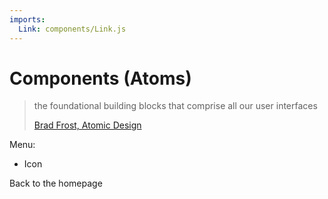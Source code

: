 ```yaml
---
imports:
  Link: components/Link.js
---
```


# Components (Atoms)

> the foundational building blocks that comprise all our user interfaces
>
> [Brad Frost, Atomic Design](http://atomicdesign.bradfrost.com/chapter-2/#atoms)

Menu:

* <Link to="/components/icon">Icon</Link>

<Link to="/">Back to the homepage</Link>